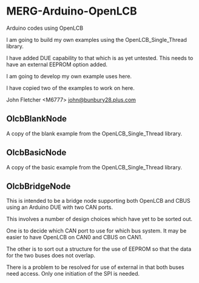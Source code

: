 # MERG-Arduino-OpenLCB
 Arduino codes using OpenLCB
 
 I am going to build my own examples using the OpenLCB_Single_Thread library.
 
 I have added DUE capability to that which is as yet untested. This needs to have an external EEPROM option added.
 
 I am going to develop my own example uses here.
 
 I have copied two of the examples to work on here.
 
 John Fletcher \<M6777\> john@bunbury28.plus.com
 
 ## OlcbBlankNode
 
 A copy of the blank example from the OpenLCB_Single_Thread library.
 
 ## OlcbBasicNode
 
 A copy of the basic example from the OpenLCB_Single_Thread library.
 
 ## OlcbBridgeNode
 
 This is intended to be a bridge node supporting both OpenLCB and CBUS using an Arduino DUE with two CAN ports.
 
 This involves a number of design choices which have yet to be sorted out.
 
 One is to decide which CAN port to use for which bus system. It may be easier to have OpenLCB on CAN0 and CBUS on CAN1.
 
 The other is to sort out a structure for the use of EEPROM so that the data for the two buses does not overlap.
 
 There is a problem to be resolved for use of external in that both buses need access. Only one initiation of the SPI is needed.
 
 

